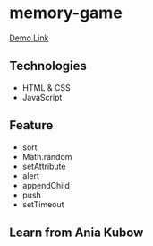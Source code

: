 # memory-game
[Demo Link](https://memory-game-new.netlify.app/)

## Technologies

- HTML & CSS
- JavaScript

## Feature

- sort
- Math.random
- setAttribute
- alert
- appendChild
- push
- setTimeout


## Learn from Ania Kubow 
